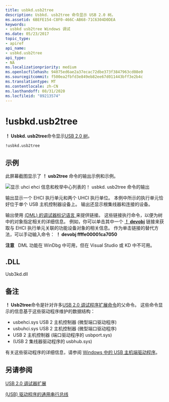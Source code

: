 ```yaml
---
title: usbkd.usb2tree
description: Usbkd. usb2tree 命令显示 USB 2.0 树。
ms.assetid: 6BEFE154-C8F0-466C-AB68-71C6304D0DEA
keywords:
- usbkd usb2tree Windows 调试
ms.date: 05/23/2017
topic_type:
- apiref
api_name:
- usbkd.usb2tree
api_type:
- NA
ms.localizationpriority: medium
ms.openlocfilehash: 94075ed6ae2a37ecac72dbe373f3847963cd08e0
ms.sourcegitcommit: f500ea2fbfd3e849eb82ee67d011443bff3e2b4c
ms.translationtype: MT
ms.contentlocale: zh-CN
ms.lasthandoff: 08/31/2020
ms.locfileid: "89213574"
---
```

# <a name="usbkdusb2tree"></a>!usbkd.usb2tree


**！ Usbkd. usb2tree**命令显示[USB 2.0 树](usb-2-0-extensions.md#usb-2-tree)。

```dbgcmd
!usbkd.usb2tree
```

## <a name="span-idexamplesspanspan-idexamplesspanspan-idexamplesspanexamples"></a><span id="Examples"></span><span id="examples"></span><span id="EXAMPLES"></span>示例


此屏幕截图显示了 **！ usb2tree** 命令的输出示例和示例。

![显示 uhci ehci 信息和枚举中心列表的！ usbkd. usb2tree 命令的输出](images/usb2tree01.png)

输出显示一个 EHCI 执行单元和两个 UHCI 执行单位。 本例中所示的执行单元恰好位于单个 USB 主机控制器设备上。 输出还显示根集线器和连接的设备。

输出使用 [ (DML) 的调试器标记语言 ](debugger-markup-language-commands.md) 来提供链接。 这些链接执行命令，以便为树中的对象指定相关的详细信息。 例如，你可以单击其中一个 [**！ devobj**](-devobj.md) 链接来获取与 EHCI 执行单元关联的功能设备对象的相关信息。 作为单击链接的替代方法，可以手动输入命令： **！ devobj ffffe00001ca7050**

**注意**   DML 功能在 WinDbg 中可用，但在 Visual Studio 或 KD 中不可用。

 

## <a name="span-iddllspanspan-iddllspandll"></a><span id="DLL"></span><span id="dll"></span>.DLL


Usb3kd.dll

<a name="remarks"></a>备注
-------

**！ Usb2tree**命令是针对许多[USB 2.0 调试程序扩展命令](usb-2-0-extensions.md)的父命令。 这些命令显示的信息基于这些驱动程序维护的数据结构：

-   usbehci.sys USB 2 主机控制器 (微型端口驱动程序) 
-   usbuhci.sys USB 2 主机控制器 (微型端口驱动程序) 
-   USB 2 主机控制器 (端口驱动程序的 usbport.sys) 
-    (USB 2 集线器驱动程序的 usbhub.sys) 

有关这些驱动程序的详细信息，请参阅 [Windows 中的 USB 主机端驱动程序](../usbcon/usb-3-0-driver-stack-architecture.md)。

## <a name="span-idsee_alsospansee-also"></a><span id="see_also"></span>另请参阅


[USB 2.0 调试器扩展](usb-2-0-extensions.md)

[ (USB) 驱动程序的通用串行总线](../usbcon/index.md)

 

